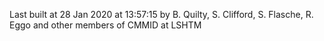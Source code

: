 Last built at 28 Jan 2020 at 13:57:15 by B. Quilty, S. Clifford, S. Flasche, R. Eggo and other members of CMMID at LSHTM
